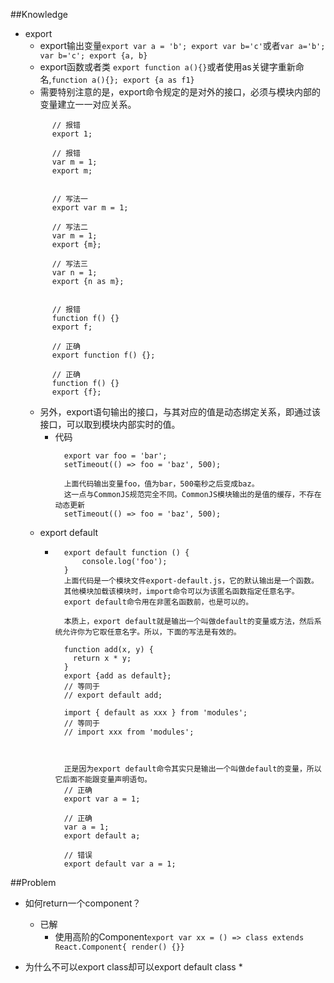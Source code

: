 ##Knowledge
* export
  * export输出变量`export var a = 'b'; export var b='c'`或者`var a='b'; var b='c'; export {a, b}`
  * export函数或者类 `export function a(){}`或者使用as关键字重新命名,`function a(){}; export {a as f1}`
  * 需要特别注意的是，export命令规定的是对外的接口，必须与模块内部的变量建立一一对应关系。
  ```
        // 报错
        export 1;

        // 报错
        var m = 1;
        export m;


        // 写法一
        export var m = 1;

        // 写法二
        var m = 1;
        export {m};

        // 写法三
        var n = 1;
        export {n as m};


        // 报错
        function f() {}
        export f;

        // 正确
        export function f() {};

        // 正确
        function f() {}
        export {f};
     ```
  * 另外，export语句输出的接口，与其对应的值是动态绑定关系，即通过该接口，可以取到模块内部实时的值。
    * 代码
      ```
        export var foo = 'bar';
        setTimeout(() => foo = 'baz', 500);

        上面代码输出变量foo，值为bar，500毫秒之后变成baz。
        这一点与CommonJS规范完全不同。CommonJS模块输出的是值的缓存，不存在动态更新
        setTimeout(() => foo = 'baz', 500);
      ```
  * export default
    * ```
        export default function () {
            console.log('foo');
        }
        上面代码是一个模块文件export-default.js，它的默认输出是一个函数。
        其他模块加载该模块时，import命令可以为该匿名函数指定任意名字。
        export default命令用在非匿名函数前，也是可以的。

        本质上，export default就是输出一个叫做default的变量或方法，然后系统允许你为它取任意名字。所以，下面的写法是有效的。

        function add(x, y) {
          return x * y;
        }
        export {add as default};
        // 等同于
        // export default add;

        import { default as xxx } from 'modules';
        // 等同于
        // import xxx from 'modules';



        正是因为export default命令其实只是输出一个叫做default的变量，所以它后面不能跟变量声明语句。
        // 正确
        export var a = 1;

        // 正确
        var a = 1;
        export default a;

        // 错误
        export default var a = 1;
      ```


##Problem

* 如何return一个component？
  * 已解
    * 使用高阶的Component`export var xx = () => class extends React.Component{ render() {}}`


* 为什么不可以export class却可以export default class
  *
